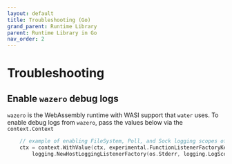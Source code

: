 ```yaml
---
layout: default
title: Troubleshooting (Go)
grand_parent: Runtime Library
parent: Runtime Library in Go
nav_order: 2
---
```

# Troubleshooting

## Enable `wazero` debug logs

`wazero` is the WebAssembly runtime with WASI support that `water` uses. To enable debug logs from `wazero`, pass the values below via the `context.Context` 

```go
    // example of enabling FileSystem, Poll, and Sock logging scopes of wazero
	ctx = context.WithValue(ctx, experimental.FunctionListenerFactoryKey{},
		logging.NewHostLoggingListenerFactory(os.Stderr, logging.LogScopeFilesystem|logging.LogScopePoll|logging.LogScopeSock))
```